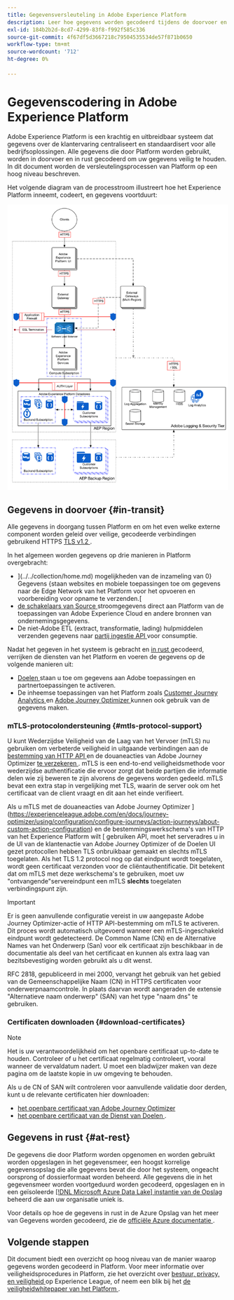 ```yaml
---
title: Gegevensversleuteling in Adobe Experience Platform
description: Leer hoe gegevens worden gecodeerd tijdens de doorvoer en in rust in Adobe Experience Platform.
exl-id: 184b2b2d-8cd7-4299-83f8-f992f585c336
source-git-commit: 4f67df5d3667218c79504535534de57f871b0650
workflow-type: tm+mt
source-wordcount: '712'
ht-degree: 0%

---
```


# Gegevenscodering in Adobe Experience Platform

Adobe Experience Platform is een krachtig en uitbreidbaar systeem dat gegevens over de klantervaring centraliseert en standaardisert voor alle bedrijfsoplossingen. Alle gegevens die door Platform worden gebruikt, worden in doorvoer en in rust gecodeerd om uw gegevens veilig te houden. In dit document worden de versleutelingsprocessen van Platform op een hoog niveau beschreven.

Het volgende diagram van de processtroom illustreert hoe het Experience Platform inneemt, codeert, en gegevens voortduurt:

![ een diagram dat illustreert hoe het gegeven wordt ingebed, gecodeerd, en door Experience Platform voortgeduurd.](../images/governance-privacy-security/encryption/flow.png)

## Gegevens in doorvoer {#in-transit}

Alle gegevens in doorgang tussen Platform en om het even welke externe component worden geleid over veilige, gecodeerde verbindingen gebruikend HTTPS [ TLS v1.2 ](https://datatracker.ietf.org/doc/html/rfc5246).

In het algemeen worden gegevens op drie manieren in Platform overgebracht:

- ](../../collection/home.md) mogelijkheden van de inzameling van 0} Gegevens {staan websites en mobiele toepassingen toe om gegevens naar de Edge Network van het Platform voor het opvoeren en voorbereiding voor opname te verzenden.[
- [ de schakelaars van Source ](../../sources/home.md) stroomgegevens direct aan Platform van de toepassingen van Adobe Experience Cloud en andere bronnen van ondernemingsgegevens.
- De niet-Adobe ETL (extract, transformatie, lading) hulpmiddelen verzenden gegevens naar [ partij ingestie API ](../../ingestion/batch-ingestion/overview.md) voor consumptie.

Nadat het gegeven in het systeem is gebracht en [ in rust ](#at-rest) gecodeerd, verrijken de diensten van het Platform en voeren de gegevens op de volgende manieren uit:

- [ Doelen ](../../destinations/home.md) staan u toe om gegevens aan Adobe toepassingen en partnertoepassingen te activeren.
- De inheemse toepassingen van het Platform zoals [ Customer Journey Analytics ](https://experienceleague.adobe.com/docs/analytics-platform/using/cja-overview/cja-overview.html) en [ Adobe Journey Optimizer ](https://experienceleague.adobe.com/en/docs/journey-optimizer/using/ajo-home) kunnen ook gebruik van de gegevens maken.

### mTLS-protocolondersteuning {#mtls-protocol-support}

U kunt Wederzijdse Veiligheid van de Laag van het Vervoer (mTLS) nu gebruiken om verbeterde veiligheid in uitgaande verbindingen aan de [ bestemming van HTTP API ](../../destinations/catalog/streaming/http-destination.md) en de douaneacties van Adobe Journey Optimizer [ te verzekeren ](https://experienceleague.adobe.com/en/docs/journey-optimizer/using/orchestrate-journeys/about-journey-building/using-custom-actions). mTLS is een end-to-end veiligheidsmethode voor wederzijdse authentificatie die ervoor zorgt dat beide partijen die informatie delen wie zij beweren te zijn alvorens de gegevens worden gedeeld. mTLS bevat een extra stap in vergelijking met TLS, waarin de server ook om het certificaat van de client vraagt en dit aan het einde verifieert.

Als u mTLS met de douaneacties van Adobe Journey Optimizer ](https://experienceleague.adobe.com/en/docs/journey-optimizer/using/configuration/configure-journeys/action-journeys/about-custom-action-configuration) en de bestemmingswerkschema&#39;s van HTTP van het Experience Platform wilt [ gebruiken API, moet het serveradres u in de UI van de klantenactie van Adobe Journey Optimizer of de Doelen UI gezet protocollen hebben TLS onbruikbaar gemaakt en slechts mTLS toegelaten. Als het TLS 1.2 protocol nog op dat eindpunt wordt toegelaten, wordt geen certificaat verzonden voor de cliëntauthentificatie. Dit betekent dat om mTLS met deze werkschema&#39;s te gebruiken, moet uw &quot;ontvangende&quot;servereindpunt een mTLS **slechts** toegelaten verbindingspunt zijn.

>[!IMPORTANT]
>
>Er is geen aanvullende configuratie vereist in uw aangepaste Adobe Journey Optimizer-actie of HTTP API-bestemming om mTLS te activeren. Dit proces wordt automatisch uitgevoerd wanneer een mTLS-ingeschakeld eindpunt wordt gedetecteerd. De Common Name (CN) en de Alternative Names van het Onderwerp (San) voor elk certificaat zijn beschikbaar in de documentatie als deel van het certificaat en kunnen als extra laag van bezitsbevestiging worden gebruikt als u dit wenst.
>
>RFC 2818, gepubliceerd in mei 2000, vervangt het gebruik van het gebied van de Gemeenschappelijke Naam (CN) in HTTPS certificaten voor onderwerpnaamcontrole. In plaats daarvan wordt aangeraden de extensie &quot;Alternatieve naam onderwerp&quot; (SAN) van het type &quot;naam dns&quot; te gebruiken.

### Certificaten downloaden {#download-certificates}

>[!NOTE]
>
>Het is uw verantwoordelijkheid om het openbare certificaat up-to-date te houden. Controleer of u het certificaat regelmatig controleert, vooral wanneer de vervaldatum nadert. U moet een bladwijzer maken van deze pagina om de laatste kopie in uw omgeving te behouden.

Als u de CN of SAN wilt controleren voor aanvullende validatie door derden, kunt u de relevante certificaten hier downloaden:

- [ het openbare certificaat van Adobe Journey Optimizer ](../images/governance-privacy-security/encryption/AJO-public-certificate.pem)
- [ het openbare certificaat van de Dienst van Doelen ](../images/governance-privacy-security/encryption/destinations-public-cert.pem).

## Gegevens in rust {#at-rest}

De gegevens die door Platform worden opgenomen en worden gebruikt worden opgeslagen in het gegevensmeer, een hoogst korrelige gegevensopslag die alle gegevens bevat die door het systeem, ongeacht oorsprong of dossierformaat worden beheerd. Alle gegevens die in het gegevensmeer worden voortgeduurd worden gecodeerd, opgeslagen en in een geïsoleerde [[!DNL Microsoft Azure Data Lake]  instantie van de Opslag ](https://docs.microsoft.com/en-us/azure/storage/blobs/data-lake-storage-introduction) beheerd die aan uw organisatie uniek is.

Voor details op hoe de gegevens in rust in de Azure Opslag van het meer van Gegevens worden gecodeerd, zie de [ officiële Azure documentatie ](https://learn.microsoft.com/en-us/azure/storage/common/storage-service-encryption).

## Volgende stappen

Dit document biedt een overzicht op hoog niveau van de manier waarop gegevens worden gecodeerd in Platform. Voor meer informatie over veiligheidsprocedures in Platform, zie het overzicht over [ bestuur, privacy, en veiligheid ](./overview.md) op Experience League, of neem een blik bij het [ de veiligheidwhitepaper van het Platform ](https://www.adobe.com/content/dam/cc/en/security/pdfs/AEP_SecurityOverview.pdf).
